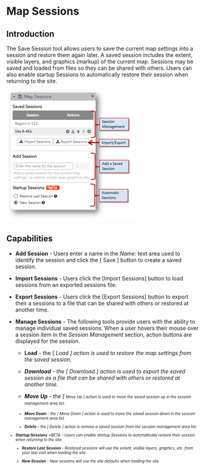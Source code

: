 # Map Sessions


## Introduction

The Save Session tool allows users to save the current map settings into a session and restore them again later. A saved session includes the extent, visible layers, and graphics (markup) of the current map. Sessions may be saved and loaded from files so they can be shared with others. Users can also enable startup Sessions to automatically restore their session when returning to the site.

![Map Sessions Tool](images/sessions_01.png)

## Capabilities

- __Add Session__ - Users enter a name in the _Name:_ text area used to identify the session and click the [ Save ] button to create a saved session.

- __Import Sessions__ - Users click the [Import Sessions] button to load sessions from an exported sessions file.

- __Export Sessions__ - Users click the [Export Sessions] button to export their a sessions to a file that can be shared with others or restored at another time.

- __Manage Sessions__ - The following tools provide users with the ability to manage individual saved sessions. When a user hovers their mouse over a session item in the _Session Management_ section, action buttons are displayed for the session.

	- __Load__ - the [ <i class="fa fa-plus-circle"/> Load ] action is used to restore the map settings from the saved session.

	- __Download__ - the [ <i class="fa fa-download"/> Download ] action is used to export the saved session as a file that can be shared with others or restored at another time.

	- __Move Up__ - the [ <i class="fa fa-arrow-up" style="font-size:x-small"/> Move Up ] action is used to move the saved session up in the session management area list.

	- __Move Down__ - the [ <i class="fa fa-arrow-down" style="font-size:x-small"/> Move Down ] action is used to move the saved session down in the session management area list.

	- __Delete__ - the [ <i class="fa fa-times-circle"/> Delete ] action is remove a saved session from the session management area list.

- __Startup Sessions__ *BETA - Users can enable startup Sessions to automatically restore their session when returning to the site.

	- __Restore Last Session__ - Restored sessions will use the extent, visible layers, graphics, etc. from your last visit when loading the site.

	- __New Session__ - New sessions will use the site defaults when loading the site.
